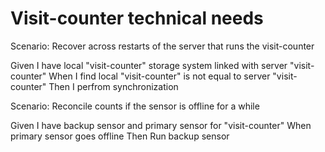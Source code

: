 # Visit-counter technical needs

Scenario: Recover across restarts of the server
that runs the visit-counter

  Given I have local "visit-counter" storage system linked
  with server "visit-counter"
  When I find local "visit-counter" is not equal to
  server "visit-counter"
  Then I perfrom synchronization

Scenario: Reconcile counts if the sensor is offline for a while

  Given I have backup sensor and primary sensor for "visit-counter"
  When primary sensor goes offline
  Then Run backup sensor 
